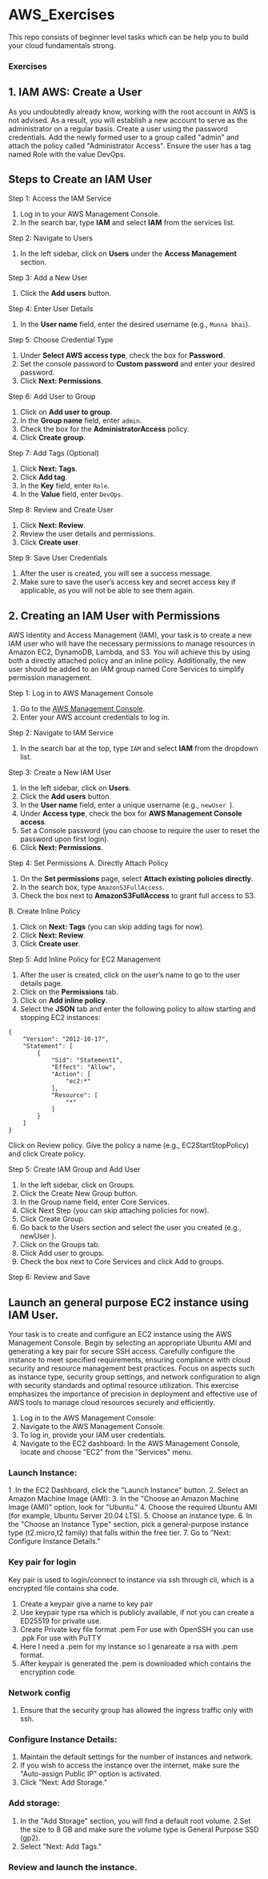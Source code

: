 # AWS_Exercises
This repo consists of beginner level tasks which can be help you to build your cloud fundamentals strong. 

### Exercises

## 1. IAM AWS: Create a User
As you undoubtedly already know, working with the root account in AWS is not advised. As a result, you will establish a new account to serve as the administrator on a regular basis.
Create a user using the password credentials.
Add the newly formed user to a group called "admin" and attach the policy called "Administrator Access".
Ensure the user has a tag named Role with the value DevOps.

## Steps to Create an IAM User
Step 1: Access the IAM Service
1. Log in to your AWS Management Console.
2. In the search bar, type **IAM** and select **IAM** from the services list.

Step 2: Navigate to Users
1. In the left sidebar, click on **Users** under the **Access Management** section.

Step 3: Add a New User
1. Click the **Add users** button.

Step 4: Enter User Details
1. In the **User  name** field, enter the desired username (e.g., `Munna bhai`).

Step 5: Choose Credential Type
1. Under **Select AWS access type**, check the box for **Password**.
2. Set the console password to **Custom password** and enter your desired password.
3. Click **Next: Permissions**.

Step 6: Add User to Group
1. Click on **Add user to group**.
2. In the **Group name** field, enter `admin`.
3. Check the box for the **AdministratorAccess** policy.
4. Click **Create group**.

Step 7: Add Tags (Optional)
1. Click **Next: Tags**.
2. Click **Add tag**.
3. In the **Key** field, enter `Role`.
4. In the **Value** field, enter `DevOps`.

Step 8: Review and Create User
1. Click **Next: Review**.
2. Review the user details and permissions.
3. Click **Create user**.

Step 9: Save User Credentials
1. After the user is created, you will see a success message.
2. Make sure to save the user’s access key and secret access key if applicable, as you will not be able to see them again.


## 2. Creating an IAM User with Permissions
AWS Identity and Access Management (IAM), your task is to create a new IAM user who will have the necessary permissions to manage resources in Amazon EC2, DynamoDB, Lambda, and S3. You will achieve this by using both a directly attached policy and an inline policy. Additionally, the new user should be added to an IAM group named Core Services to simplify permission management.

Step 1: Log in to AWS Management Console
1. Go to the [AWS Management Console](https://aws.amazon.com/console/).
2. Enter your AWS account credentials to log in.

Step 2: Navigate to IAM Service
1. In the search bar at the top, type `IAM` and select **IAM** from the dropdown list.

Step 3: Create a New IAM User
1. In the left sidebar, click on **Users**.
2. Click the **Add users** button.
3. In the **User  name** field, enter a unique username (e.g., `newUser `).
4. Under **Access type**, check the box for **AWS Management Console access**.
5. Set a Console password (you can choose to require the user to reset the password upon first login).
6. Click **Next: Permissions**.

Step 4: Set Permissions
A. Directly Attach Policy
1. On the **Set permissions** page, select **Attach existing policies directly**.
2. In the search box, type `AmazonS3FullAccess`.
3. Check the box next to **AmazonS3FullAccess** to grant full access to S3.

B. Create Inline Policy
1. Click on **Next: Tags** (you can skip adding tags for now).
2. Click **Next: Review**.
3. Click **Create user**.

Step 5: Add Inline Policy for EC2 Management
1. After the user is created, click on the user’s name to go to the user details page.
2. Click on the **Permissions** tab.
3. Click on **Add inline policy**.
4. Select the **JSON** tab and enter the following policy to allow starting and stopping EC2 instances:
````
{
	"Version": "2012-10-17",
	"Statement": [
		{
			"Sid": "Statement1",
			"Effect": "Allow",
			"Action": [
				"ec2:*"
			],
			"Resource": [
				"*"
			]
		}
	]
}
````

Click on Review policy.
Give the policy a name (e.g., EC2StartStopPolicy) and click Create policy.

Step 5: Create IAM Group and Add User 
1. In the left sidebar, click on Groups.
2. Click the Create New Group button.
3. In the Group name field, enter Core Services.
4. Click Next Step (you can skip attaching policies for now).
5. Click Create Group.
6. Go back to the Users section and select the user you created (e.g., newUser ).
7. Click on the Groups tab.
8. Click Add user to groups.
9. Check the box next to Core Services and click Add to groups.

Step 6: Review and Save 

## Launch an general purpose EC2 instance using IAM User.
Your task is to create and configure an EC2 instance using the AWS Management Console. Begin by selecting an appropriate Ubuntu AMI and generating a key pair for secure SSH access. Carefully configure the instance to meet specified requirements, ensuring compliance with cloud security and resource management best practices. Focus on aspects such as instance type, security group settings, and network configuration to align with security standards and optimal resource utilization. This exercise emphasizes the importance of precision in deployment and effective use of AWS tools to manage cloud resources securely and efficiently.

1. Log in to the AWS Management Console:
2. Navigate to the AWS Management Console.
3. To log in, provide your IAM user credentials.
4. Navigate to the EC2 dashboard:
In the AWS Management Console, locate and choose "EC2" from the "Services" menu.

### Launch Instance:
1 .In the EC2 Dashboard, click the "Launch Instance" button.
2. Select an Amazon Machine Image (AMI):
3. In the "Choose an Amazon Machine Image (AMI)" option, look for "Ubuntu."
4. Choose the required Ubuntu AMI (for example, Ubuntu Server 20.04 LTS).
5. Choose an instance type.
6. In the "Choose an Instance Type" section, pick a general-purpose instance type (t2.micro,t2 family) that falls within the free tier.
7. Go to "Next: Configure Instance Details."

### Key pair for login
Key pair is used to login/connect to instance via ssh through cli, which is a encrypted file contains sha code.

1. Create a keypair give a name to key pair
2. Use keypair type rsa which is publicly available, if not you can create a ED25519 for private use.
3. Create Private key file format
.pem
For use with OpenSSH you can use 
.ppk
For use with PuTTY
4. Here I need a .pem for my instance so I genareate a rsa with .pem format.
5. After keypair is generated the .pem is downloaded which contains the encryption code.

### Network config
1. Ensure that the security group has allowed the ingress traffic only with ssh.
### Configure Instance Details:
1. Maintain the default settings for the number of instances and network.
2. If you wish to access the instance over the internet, make sure the "Auto-assign Public IP" option is activated.
3. Click "Next: Add Storage."

### Add storage:
1. In the "Add Storage" section, you will find a default root volume.
2.Set the size to 8 GB and make sure the volume type is General Purpose SSD (gp2).
3. Select "Next: Add Tags."

### Review and launch the instance.
